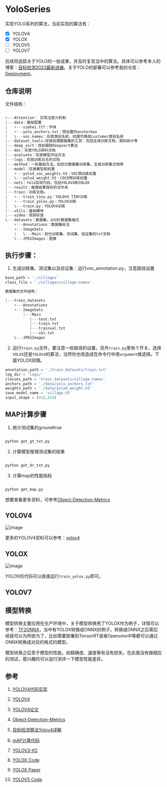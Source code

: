 # YoloSeries

实现YOLO系列的算法，当前实现的算法有：

- [x] YOLOV4
- [x] YOLOX
- [ ] YOLOV5
- [ ] YOLOV7

后续将追踪关于YOLO的一些成果，并及时复现当中的算法。具体可以参考本人的博客：[目标检测2022最新进展](https://blog.csdn.net/u012655441/article/details/123552537)。关于YOLO的部署可以参考我的仓库：[Deployment](https://github.com/RyanCCC/Deployment)。

## 仓库说明

文件结构：

``` python

+---Attention： 实现注意力机制
|---data：基础配置
|   +---simhei.ttf：字体
|   +---yolo_anchors.txt：预设置的anchorbox
|   \---voc.names：存放类别名称，同理可换成customer类别名称
|---dataset_tools:存放处理数据集的工具：包括生成训练文档、类别统计等
|---deep_sort：目标跟踪Deepsort算法
|---doc：存放YOLO资料文档
|---evaluate：存放模型评估方法
|---logs：存放训练日志的文档
|---method：一些基础方法，如划分数据集训练集，生成训练集文档等
|---model：存放模型和权重
|   +---yolo4_voc_weights.h5：VOC预训练权重
|   \---yolo4_weight.h5：COCO预训练权重
|---nets：Yolo实现代码，包括YOLOV4和YOLOX
|---result：推理结果保存的文件夹
|---train：训练文档，
|   +---train_tiny.py：YOLOV4 TINY训练
|   +---train_yolox.py：YOLOX训练
|   \---train.py：YOLOV4训练
|---utils：基础模块
|---video：视频存放
\---datasets：数据集，以VOC数据集格式
    +---Annotations：数据集标注
    +---ImageSets
    |   \---Main：划分训练集、测试集、验证集的txt文档
    \---JPEGImages：图像
```

## 执行步骤：

1. 生成训练集、测试集以及验证集：运行voc_annotation.py，注意路径设置

```python
base_path = './villages'
class_file = './villages/village.names'

数据集的文件结构：

|---train_datasets
    +---Annotations
    +---ImageSets
        |---Main
           |---test.txt
           |---train.txt
           |---trainval.txt
           |---val.txt
    \---JPEGImages

```

2. 运行`train.py`文件，要注意一些路径的设置，另外`train.py`里有个开关，选择`YOLOX`还是`YOLOV4`的算法，当然你也改造成在命令行中用`argument`做选择。下面YOLOX同理。

```python
annotation_path = './train_datasets/train.txt'
log_dir = 'logs/'
classes_path = 'train_datasets/village.names'    
anchors_path = './data/yolo_anchors.txt'
weights_path = './data/yolo4_weight.h5'
save_model_name = 'village.h5'
input_shape = (416,416)
```

## MAP计算步骤

1. 统计测试集的groundtrue

```python

python get_gt_txt.py

```

2. 计算模型推理测试集的结果

```python

python get_dr_txt.py

```

3. 计算map的性能指标

```python

python get_map.py

```

想要查看更多资料，可参考[Object-Detection-Metrics](./doc/Object-Detection-Metrics.md)


## YOLOV4

![image](https://user-images.githubusercontent.com/27406337/178643886-4602cfc9-ccc3-4a87-8b59-76e80e18cc65.png)


更多的YOLOV4资料可以参考：[yolov4](./doc/yolov4.md)

## YOLOX

![image](https://user-images.githubusercontent.com/27406337/178643992-8d3149e3-b54b-4949-81db-e7baf94cbf27.png)

YOLOX的代码可以直接运行```train_yolox.py```即可。


## YOLOV7


## 模型转换

模型转换主要应用在生产环境中，关于模型转换用了YOLOX作为例子，详情可以参考：[TF2ONNX](https://github.com/RyanCCC/Deployment/tree/main/ONNXDemo/Tensorflow)，当中有YOLOX转换成ONNX的例子。转换成ONNX之后需后续就可以为所欲为了，比如需要部署到TensorRT或者Openvino中等都可以通过ONNX转换成对应的格式的模型。

模型转换之后至于模型的性能，如精确度、速度等有没有损失，在此我没有做相应的测试，感兴趣的可以自行测评一下模型性能差异。



## 参考

1. [YOLOV4代码实现](https://github.com/AlexeyAB/darknet)

2. [YOLOV4](./doc/yolov4.md)

3. [YOLOV4论文](https://arxiv.org/pdf/2004.10934.pdf)

4. [Object-Detection-Metrics](./doc/Object-Detection-Metrics.md)

5. [目标检测算法Yolov4详解](https://cloud.tencent.com/developer/article/1748630)

6. [mAP计算代码](https://github.com/Cartucho/mAP)

7. [YOLOV3-tf2](https://github.com/zzh8829/yolov3-tf2)

8. [YOLOX Code](https://github.com/Megvii-BaseDetection/YOLOX)

9. [YOLOX Paper](https://arxiv.org/abs/2107.08430)

10. [YOLOV5 Code](https://github.com/ultralytics/yolov5)
